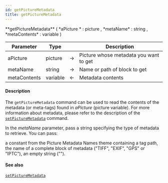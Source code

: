 ```yaml
---
id: getPictureMetadata
title: getPictureMetadata
---
```




<!-- REF #_command_.getPictureMetadata.Syntax -->**getPictureMetadata** ( *aPicture * : picture , *metaName* : string , *metaContents* : variable )<!-- END REF -->


<!-- REF #_command_.getPictureMetadata.Params -->
|Parameter|Type||Description|
|---------|--- |:---:|------|
|aPicture|picture|->|Picture whose metadata you want to get|
|metaName|string|->|Name or path of block to get|
|metaContents|variable|<-|Metadata contents|
<!-- END REF -->

#### Description

The `getPictureMetadata` command <!-- REF #_command_.getPictureMetadata.Summary -->can be used to read the contents of the metadata (or meta-tags) found in *aPicture* (picture variable)<!-- END REF -->. For more information about metadata, please refer to the description of the [`setPictureMetadata`](setPictureMetadata.md) command.

In the *metaName* parameter, pass a string specifying the type of metadata to retrieve. You can pass:

a constant from the Picture Metadata Names theme containing a tag path,
the name of a complete block of metadata ("TIFF", "EXIF", "GPS" or "IPTC"),
an empty string ("").

#### See also

[`setPictureMetadata`](setPictureMetadata.md)
